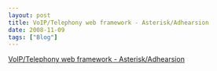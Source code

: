 ```yaml
---
layout: post
title: VoIP/Telephony web framework - Asterisk/Adhearsion
date: 2008-11-09
tags: ["Blog"]
---
```


[VoIP/Telephony web framework - Asterisk/Adhearsion](http://docs.adhearsion.com/)
